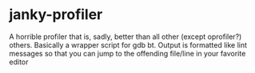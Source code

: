 # janky-profiler
A horrible profiler that is, sadly, better than all other (except oprofiler?) others. Basically a wrapper script for gdb bt. Output is formatted like lint messages so that you can jump to the offending file/line in your favorite editor
